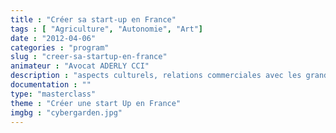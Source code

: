 ```yaml
---
title : "Créer sa start-up en France"
tags : [ "Agriculture", "Autonomie", "Art"]
date : "2012-04-06"
categories : "program"
slug : "creer-sa-startup-en-france"
animateur : "Avocat ADERLY CCI"
description : "aspects culturels, relations commerciales avec les grands groupes…"
documentation : ""
type: "masterclass"
theme : "Créer une start Up en France"
imgbg : "cybergarden.jpg"
---
```

